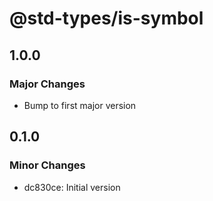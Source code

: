 # @std-types/is-symbol

## 1.0.0

### Major Changes

- Bump to first major version

## 0.1.0

### Minor Changes

- dc830ce: Initial version
